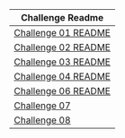 

Challenge Readme                                                                  |
--------------------------------------------------------------------------------- |
[Challenge 01 README](challenge01/README.md)                                   |
[Challenge 02 README](challenge02/README.md)                                                      |                 
[Challenge 03 README](challenge03/README.md)                                                      |                 
[Challenge 04 README](challenge04/README.md)                                                      |                 
[Challenge 06 README](challenge06/README.md)                                                      |                 
[Challenge 07](challenge07/README.md)                                                      |                 
[Challenge 08](challenge08/README.md)                                                      |                 
